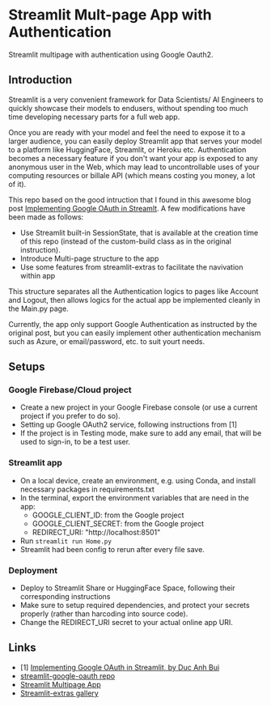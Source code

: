 # Streamlit Mult-page App with Authentication
Streamlit multipage with authentication using Google Oauth2.

## Introduction
Streamlit is a very convenient framework for Data Scientists/ AI Engineers to quickly showcase their models to endusers, without spending too much time developing necessary parts for a full web app.

Once you are ready with your model and feel the need to expose it to a larger audience, you can easily deploy Streamlit app that serves your model to a platform like HuggingFace, Streamlit, or Heroku etc. Authentication becomes a necessary feature if you don't want your app is exposed to any anonymous user in the Web, which may lead to uncontrollable uses of your computing resources or billale API (which means costing you money, a lot of it).

This repo based on the good intruction that I found in this awesome blog post [Implementing Google OAuth in Streamlt](https://towardsdatascience.com/implementing-google-oauth-in-streamlit-bb7c3be0082c). A few modifications have been made as follows:
+ Use Streamlit built-in SessionState, that is available at the creation time of this repo (instead of the custom-build class as in the original instruction).
+ Introduce Multi-page structure to the app
+ Use some features from streamlit-extras to facilitate the navivation within app

This structure separates all the Authentication logics to pages like Account and Logout, then allows logics for the actual app be implemented cleanly in the Main.py page.

Currently, the app only support Google Authentication as instructed by the original post, but you can easily implement other authentication mechanism such as Azure, or email/password, etc. to suit yourt needs.


## Setups
### Google Firebase/Cloud project
+ Create a new project in your Google Firebase console (or use a current project if you prefer to do so).
+ Setting up Google OAuth2 service, following instructions from [1]
+ If the project is in Testing mode, make sure to add any email, that will be used to sign-in, to be a test user.

### Streamlit app
+ On a local device, create an environment, e.g. using Conda, and install necessary packages in requirements.txt
+ In the terminal, export the environment variables that are need in the app: 
  - GOOGLE_CLIENT_ID: from the Google project
  - GOOGLE_CLIENT_SECRET: from the Google project
  - REDIRECT_URI: "http://localhost:8501"
+ Run ```streamlit run Home.py```
+ Streamlit had been config to rerun after every file save.

### Deployment
+ Deploy to Streamlit Share or HuggingFace Space, following their corresponding instructions
+ Make sure to setup required dependencies, and protect your secrets properly (rather than harcoding into source code).
+ Change the REDIRECT_URI secret to your actual online app URI.

## Links
+ [1] [Implementing Google OAuth in Streamlit, by Duc Anh Bui](https://towardsdatascience.com/implementing-google-oauth-in-streamlit-bb7c3be0082c)
+ [streamlit-google-oauth repo](https://github.com/uiucanh/streamlit-google-oauth)
+ [Streamlit Multipage App](https://docs.streamlit.io/library/get-started/multipage-apps)
+ [Streamlit-extras gallery](https://extras.streamlit.app/)